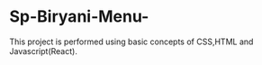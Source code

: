 # Sp-Biryani-Menu-
This project is performed using basic concepts of CSS,HTML and Javascript(React). 

